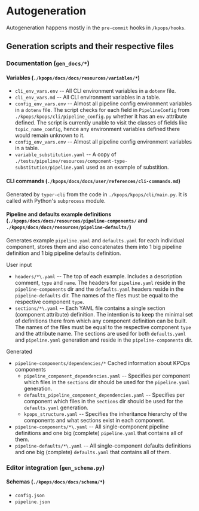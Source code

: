 # Autogeneration

Autogeneration happens mostly in the `pre-commit` hooks in `/kpops/hooks`.

## Generation scripts and their respective files

### Documentation (`gen_docs/*`)

#### Variables (`./kpops/docs/docs/resources/variables/*`)

- `cli_env_vars.env` -- All CLI environment variables in a `dotenv` file.
- `cli_env_vars.md` -- All CLI environment variables in a table.
- `config_env_vars.env` -- Almost all pipeline config environment variables in a `dotenv` file. The script checks for each field in `PipelineConfig` from `./kpops/kpops/cli/pipeline_config.py` whether it has an `env` attribute defined. The script is currently unable to visit the classes of fields like `topic_name_config`, hence any environment variables defined there would remain unknown to it.
- `config_env_vars.env` -- Almost all pipeline config environment variables in a table.
- `variable_substitution.yaml` -- A copy of `./tests/pipeline/resources/component-type-substitution/pipeline.yaml` used as an example of substition.

#### CLI commands (`./kpops/docs/docs/user/references/cli-commands.md`)

Generated by `typer-cli` from the code in `./kpops/kpops/cli/main.py`. It is called with Python's `subprocess` module.

#### Pipeline and defaults example definitions (`./kpops/docs/docs/resources/pipeline-components/` and  `./kpops/docs/docs/resources/pipeline-defaults/`)

Generates example `pipeline.yaml` and `defaults.yaml` for each individual component, stores them and also concatenates them into 1 big pipeline definition and 1 big pipeline defaults definition.


User input

- `headers/*\.yaml` -- The top of each example. Includes a description comment, `type` and `name`. The headers for `pipeline.yaml` reside in the `pipeline-components` dir and the `defaults.yaml` headers reside in the `pipeline-defaults` dir. The names of the files must be equal to the respective component `type`.
- `sections/*\.yaml` -- Each YAML file contains a single section (component attribute) definition. The intention is to keep the minimal set of definitions there from which any component definition can be built. The names of the files must be equal to the respective component `type` and the attribute name. The sections are used for both `defaults.yaml` and `pipeline.yaml` generation and reside in the `pipeline-components` dir.


Generated

- `pipeline-components/dependencies/*`
Cached information about KPOps components
    - `pipeline_component_dependencies.yaml` -- Specifies per component which files in the `sections` dir should be used for the `pipeline.yaml` generation.
    - `defaults_pipeline_component_dependencies.yaml` -- Specifies per component which files in the `sections` dir should be used for the `defaults.yaml` generation.
    - `kpops_structure.yaml` -- Specifies the inheritance hierarchy of the components and what sections exist in each component.
- `pipeline-components/*\.yaml` -- All single-component pipeline definitions and one big (complete) `pipeline.yaml` that contains all of them.
- `pipeline-defaults/*\.yaml` -- All single-component defaults definitions and one big (complete) `defaults.yaml` that contains all of them.

### Editor integration (`gen_schema.py`)

#### Schemas (`./kpops/docs/docs/schema/*`)

- `config.json`
- `pipeline.json`
